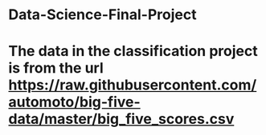 # Data-Science-Final-Project
# The data in the classification project is from the url https://raw.githubusercontent.com/automoto/big-five-data/master/big_five_scores.csv
